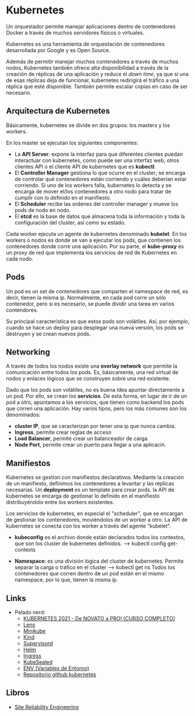 # Kubernetes

Un orquestador permite manejar aplicaciones dentro de contenedores Docker a través de muchos servidores físicos o virtuales.

Kubernetes es una herramienta de orquestación de contenedores desarrollada por Google y es Open Source.

Además de permitir manejar muchos contenedores a través de muchos nodos, Kubernetes también ofrece alta disponibilidad a través de la creación de réplicas de una aplicación y reduce el _down time_, ya que si una de esas réplicas deja de funcionar, kubernetes redirigirá el tráfico a una réplica que esté disponible. También permite escalar copias en caso de ser necesario.

## Arquitectura de Kubernetes

Básicamente, kubernetes se divide en dos grupos: los masters y los workers.

En los master se ejecutan los siguientes componentes:

- La **API Server**: expone la interfaz para que diferentes clientes puedan interactuar con kubernetes, como puede ser una interfaz web, otros clientes API o el cliente API de kubernetes que es **kubectl**.
- El **Controller Manager** gestiona lo que ocurre en el cluster; se encarga de controlar qué contenedores están corriendo y cuáles deberían estar corriendo. Si uno de los workers falla, kubernetes lo detecta y se encarga de mover el/los contenedores a otro nodo para tratar de cumplir con lo definido
  en el manifiesto.
- El **Scheduler** recibe las ordenes del controller manager y mueve los pods de nodo en nodo.
- El **etcd** es la base de datos que almacena toda la información y toda la configuración del cluster, así como su estado.

Cada worker ejecuta un agente de kubernetes denominado **kubelet**. En los workers o nodos es donde se van a ejecutar los pods, que contienen los contenedores donde corre una aplicación. Por su parte, el **kube-proxy** es un proxy de red que implementa los servicios de red de Kubernetes en cada nodo.

## Pods

Un pod es un set de contenedores que comparten el namespace de red, es decir, tienen la misma ip. Normalmente, en cada pod corre un sólo contenedor, pero si es necesario, se puede dividir una tarea en varios contendores.

Su principal característica es que estos pods son volátiles. Así, por ejemplo, cuando se hace un deploy para desplegar una nueva versión, los pods se destruyen y se crean nuevos pods.

## Networking

A través de todos los nodos existe una **overlay network** que permite la comunicación entre todos los pods. Es, básicamente, una red virtual de nodos y enlaces lógicos que se construyen sobre una red existente.

Dado que los pods son volátiles, no es buena idea apuntar directamente a un pod. Por ello, se crean los **servicios**. De esta forma, en lugar de ir de un pod a otro, apuntamos a los servicios, que tienen como backend los pods que corren una aplicación. Hay varios tipos, pero los más comunes son los denominados:

- **cluster IP**, que se caracterizan por tener una ip que nunca cambia.
- **Ingress**, permite crear reglas de acceso
- **Load Balancer**, permite crear un balanceador de carga.
- **Node Port**, permite crear un puerto para llegar a una aplicaciń.

## Manifiestos

Kubernetes se gestion con manifiestos declarativos. Mediante la creación de un manifiesto, definimos los contenedores a levantar y las réplicas necesarias. Un **deployment** es un template para crear pods. la API de kubernetes se encarga de gestionar lo definido en el manifiesto distribuyéndolo entre los workers existentes.

Los servicios de kubernetes, en especial el "scheduler", que se encargan
de gestionar los contenedores, moviéndolos de un worker a otro. La API
de kubernetes se conecta con los worker a través del agente "kubelet".

- **kubeconfig** es el archivo donde están declarados todos los contextos, que son
  los cluster de kubernetes definidos. --> kubectl config get-contexts

- **Namespace**: es una división lógica del cluster de kubernetes. Permite separar
  la carga o tráfico en el cluster --> kubectl get ns
  Todos los contenedores que corren dentro de un pod están en el mismo namespace,
  por lo que, tienen la misma ip.

## Links

- Pelado nerd:
  - [KUBERNETES 2021 - De NOVATO a PRO! (CURSO COMPLETO)](https://www.youtube.com/watch?v=DCoBcpOA7W4&t=2540s)
  - [Lens](https://www.youtube.com/watch?v=DFMKcR4BqwM&t=0s)
  - [Minikube](https://minikube.sigs.k8s.io/docs/start/)
  - [Kind](https://kind.sigs.k8s.io/)
  - [Supervisord](https://www.youtube.com/watch?v=mfXnqHRT8hI&t=0s)
  - [Helm](https://www.youtube.com/watch?v=CPjfb-I_BKU&t=0s)
  - [Ingress](https://kubernetes.io/docs/concepts/services-networking/ingress/)
  - [KubeSealed](https://www.youtube.com/watch?v=YuKAiy0Olc0&t=0s)
  - [ENV (Variables de Entorno)](https://www.youtube.com/watch?v=T7lRHHa4YxE&t=0s)
  - [Repositorio github kubernetes](https://github.com/pablokbs/peladonerd/tree/master/kubernetes/35)

## Libros

- [Site Reliability Engineering](https://landing.google.com/sre/book.html)
